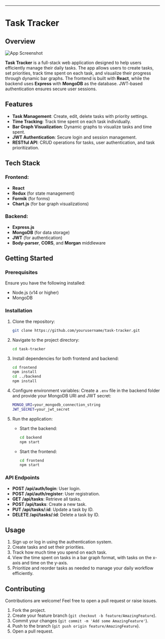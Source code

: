 ---

# Task Tracker

## Overview
![App Screenshot](https://github.com/user-attachments/assets/b9f55b74-0387-43f1-af9a-0d509d34119e)

**Task Tracker** is a full-stack web application designed to help users efficiently manage their daily tasks. The app allows users to create tasks, set priorities, track time spent on each task, and visualize their progress through dynamic bar graphs. The frontend is built with **React**, while the backend uses **Express** with **MongoDB** as the database. JWT-based authentication ensures secure user sessions.

## Features

- **Task Management**: Create, edit, delete tasks with priority settings.
- **Time Tracking**: Track time spent on each task individually.
- **Bar Graph Visualization**: Dynamic graphs to visualize tasks and time spent.
- **JWT Authentication**: Secure login and session management.
- **RESTful API**: CRUD operations for tasks, user authentication, and task prioritization.

## Tech Stack

### Frontend:
- **React**
- **Redux** (for state management)
- **Formik** (for forms)
- **Chart.js** (for bar graph visualizations)
  
### Backend:
- **Express.js**
- **MongoDB** (for data storage)
- **JWT** (for authentication)
- **Body-parser**, **CORS**, and **Morgan** middleware

## Getting Started

### Prerequisites
Ensure you have the following installed:
- Node.js (v14 or higher)
- MongoDB

### Installation

1. Clone the repository:
    ```bash
    git clone https://github.com/yourusername/task-tracker.git
    ```

2. Navigate to the project directory:
    ```bash
    cd task-tracker
    ```

3. Install dependencies for both frontend and backend:
    ```bash
    cd frontend
    npm install
    cd ../backend
    npm install
    ```

4. Configure environment variables:
   Create a `.env` file in the backend folder and provide your MongoDB URI and JWT secret:
    ```bash
    MONGO_URI=your_mongodb_connection_string
    JWT_SECRET=your_jwt_secret
    ```

5. Run the application:
    - Start the backend:
      ```bash
      cd backend
      npm start
      ```
    - Start the frontend:
      ```bash
      cd frontend
      npm start
      ```

### API Endpoints

- **POST /api/auth/login**: User login.
- **POST /api/auth/register**: User registration.
- **GET /api/tasks**: Retrieve all tasks.
- **POST /api/tasks**: Create a new task.
- **PUT /api/tasks/:id**: Update a task by ID.
- **DELETE /api/tasks/:id**: Delete a task by ID.

## Usage

1. Sign up or log in using the authentication system.
2. Create tasks and set their priorities.
3. Track how much time you spend on each task.
4. View the time spent on tasks in a bar graph format, with tasks on the x-axis and time on the y-axis.
5. Prioritize and reorder tasks as needed to manage your daily workflow efficiently.

## Contributing

Contributions are welcome! Feel free to open a pull request or raise issues.

1. Fork the project.
2. Create your feature branch (`git checkout -b feature/AmazingFeature`).
3. Commit your changes (`git commit -m 'Add some AmazingFeature'`).
4. Push to the branch (`git push origin feature/AmazingFeature`).
5. Open a pull request.
